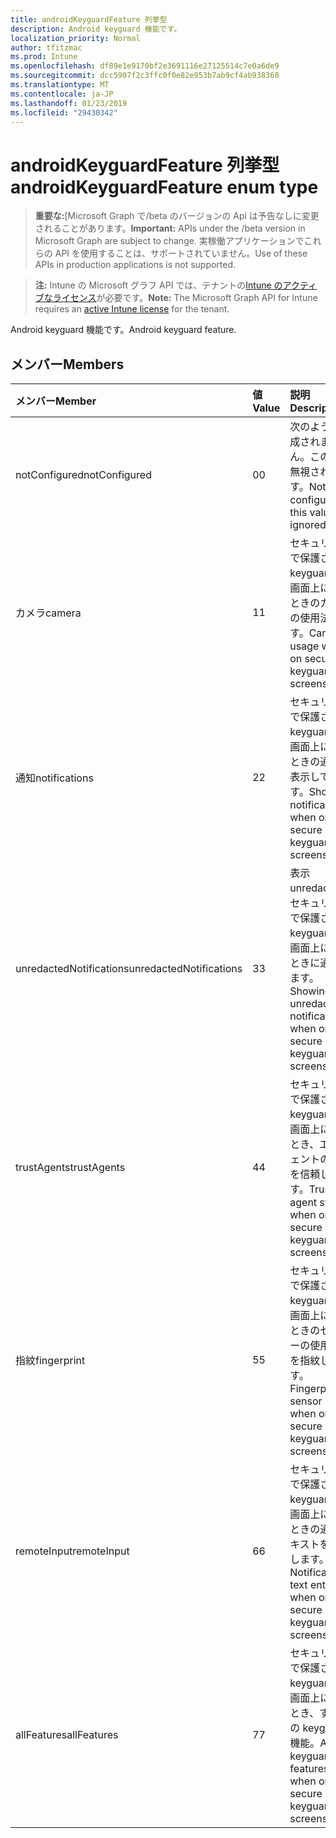 ```yaml
---
title: androidKeyguardFeature 列挙型
description: Android keyguard 機能です。
localization_priority: Normal
author: tfitzmac
ms.prod: Intune
ms.openlocfilehash: df89e1e9170bf2e3691116e27125514c7e0a6de9
ms.sourcegitcommit: dcc5907f2c3ffc0f0e82e953b7ab9cf4ab938360
ms.translationtype: MT
ms.contentlocale: ja-JP
ms.lasthandoff: 01/23/2019
ms.locfileid: "29430342"
---
```

# <a name="androidkeyguardfeature-enum-type"></a><span data-ttu-id="80941-103">androidKeyguardFeature 列挙型</span><span class="sxs-lookup"><span data-stu-id="80941-103">androidKeyguardFeature enum type</span></span>

> <span data-ttu-id="80941-104">**重要な:**[Microsoft Graph で/beta のバージョンの Api は予告なしに変更されることがあります。</span><span class="sxs-lookup"><span data-stu-id="80941-104">**Important:** APIs under the /beta version in Microsoft Graph are subject to change.</span></span> <span data-ttu-id="80941-105">実稼働アプリケーションでこれらの API を使用することは、サポートされていません。</span><span class="sxs-lookup"><span data-stu-id="80941-105">Use of these APIs in production applications is not supported.</span></span>

> <span data-ttu-id="80941-106">**注:** Intune の Microsoft グラフ API では、テナントの[Intune のアクティブなライセンス](https://go.microsoft.com/fwlink/?linkid=839381)が必要です。</span><span class="sxs-lookup"><span data-stu-id="80941-106">**Note:** The Microsoft Graph API for Intune requires an [active Intune license](https://go.microsoft.com/fwlink/?linkid=839381) for the tenant.</span></span>

<span data-ttu-id="80941-107">Android keyguard 機能です。</span><span class="sxs-lookup"><span data-stu-id="80941-107">Android keyguard feature.</span></span>

## <a name="members"></a><span data-ttu-id="80941-108">メンバー</span><span class="sxs-lookup"><span data-stu-id="80941-108">Members</span></span>
|<span data-ttu-id="80941-109">メンバー</span><span class="sxs-lookup"><span data-stu-id="80941-109">Member</span></span>|<span data-ttu-id="80941-110">値</span><span class="sxs-lookup"><span data-stu-id="80941-110">Value</span></span>|<span data-ttu-id="80941-111">説明</span><span class="sxs-lookup"><span data-stu-id="80941-111">Description</span></span>|
|:---|:---|:---|
|<span data-ttu-id="80941-112">notConfigured</span><span class="sxs-lookup"><span data-stu-id="80941-112">notConfigured</span></span>|<span data-ttu-id="80941-113">0</span><span class="sxs-lookup"><span data-stu-id="80941-113">0</span></span>|<span data-ttu-id="80941-114">次のように構成されません。この値は無視されます。</span><span class="sxs-lookup"><span data-stu-id="80941-114">Not configured; this value is ignored.</span></span>|
|<span data-ttu-id="80941-115">カメラ</span><span class="sxs-lookup"><span data-stu-id="80941-115">camera</span></span>|<span data-ttu-id="80941-116">1</span><span class="sxs-lookup"><span data-stu-id="80941-116">1</span></span>|<span data-ttu-id="80941-117">セキュリティで保護された keyguard の画面上にあるときのカメラの使用法です。</span><span class="sxs-lookup"><span data-stu-id="80941-117">Camera usage when on secure keyguard screens.</span></span>|
|<span data-ttu-id="80941-118">通知</span><span class="sxs-lookup"><span data-stu-id="80941-118">notifications</span></span>|<span data-ttu-id="80941-119">2</span><span class="sxs-lookup"><span data-stu-id="80941-119">2</span></span>|<span data-ttu-id="80941-120">セキュリティで保護された keyguard の画面上にあるときの通知を表示しています。</span><span class="sxs-lookup"><span data-stu-id="80941-120">Showing notifications when on secure keyguard screens.</span></span>|
|<span data-ttu-id="80941-121">unredactedNotifications</span><span class="sxs-lookup"><span data-stu-id="80941-121">unredactedNotifications</span></span>|<span data-ttu-id="80941-122">3</span><span class="sxs-lookup"><span data-stu-id="80941-122">3</span></span>|<span data-ttu-id="80941-123">表示 unredacted、セキュリティで保護された keyguard の画面上にあるときに通知します。</span><span class="sxs-lookup"><span data-stu-id="80941-123">Showing unredacted notifications when on secure keyguard screens.</span></span>|
|<span data-ttu-id="80941-124">trustAgents</span><span class="sxs-lookup"><span data-stu-id="80941-124">trustAgents</span></span>|<span data-ttu-id="80941-125">4</span><span class="sxs-lookup"><span data-stu-id="80941-125">4</span></span>|<span data-ttu-id="80941-126">セキュリティで保護された keyguard の画面上にあるとき、エージェントの状態を信頼します。</span><span class="sxs-lookup"><span data-stu-id="80941-126">Trust agent state when on secure keyguard screens.</span></span>|
|<span data-ttu-id="80941-127">指紋</span><span class="sxs-lookup"><span data-stu-id="80941-127">fingerprint</span></span>|<span data-ttu-id="80941-128">5</span><span class="sxs-lookup"><span data-stu-id="80941-128">5</span></span>|<span data-ttu-id="80941-129">セキュリティで保護された keyguard の画面上にあるときのセンサーの使用状況を指紋します。</span><span class="sxs-lookup"><span data-stu-id="80941-129">Fingerprint sensor usage when on secure keyguard screens.</span></span>|
|<span data-ttu-id="80941-130">remoteInput</span><span class="sxs-lookup"><span data-stu-id="80941-130">remoteInput</span></span>|<span data-ttu-id="80941-131">6</span><span class="sxs-lookup"><span data-stu-id="80941-131">6</span></span>|<span data-ttu-id="80941-132">セキュリティで保護された keyguard の画面上にあるときの通知テキストを入力します。</span><span class="sxs-lookup"><span data-stu-id="80941-132">Notification text entry when on secure keyguard screens.</span></span>|
|<span data-ttu-id="80941-133">allFeatures</span><span class="sxs-lookup"><span data-stu-id="80941-133">allFeatures</span></span>|<span data-ttu-id="80941-134">7</span><span class="sxs-lookup"><span data-stu-id="80941-134">7</span></span>|<span data-ttu-id="80941-135">セキュリティで保護された keyguard の画面上にあるとき、すべての keyguard 機能。</span><span class="sxs-lookup"><span data-stu-id="80941-135">All keyguard features when on secure keyguard screens.</span></span>|




